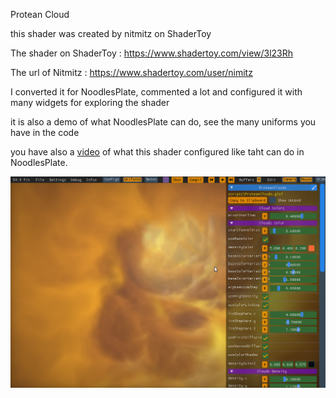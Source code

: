 Protean Cloud 

this shader was created by nitmitz on ShaderToy

The shader on ShaderToy : https://www.shadertoy.com/view/3l23Rh
 
The url of Nitmitz : https://www.shadertoy.com/user/nimitz

I converted it for NoodlesPlate, commented a lot 
and configured it with many widgets for exploring the shader 

it is also a demo of what NoodlesPlate can do, 
see the many uniforms you have in the code

you have also a [video](video.mp4) of what this shader configured like
 taht can do in NoodlesPlate.

![pic](pic.png)





